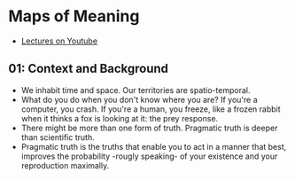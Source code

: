 # Maps of Meaning

* [Lectures on Youtube](https://www.youtube.com/watch?v=I8Xc2_FtpHI&list=PLSvU92BBjbcLH2oRiOlVexd3WBxO7XqYH)

## 01: Context and Background

* We inhabit time and space. Our territories are spatio-temporal. 
* What do you do when you don't know where you are? If you're a computer, you crash. If you're a human, you freeze, like a frozen rabbit when it thinks a fox is looking at it: the prey response.
* There might be more than one form of truth. Pragmatic truth is deeper than scientific truth. 
* Pragmatic truth is the truths that enable you to act in a manner that best, improves the probability -rougly speaking- of your existence and your reproduction maximally.

## 
